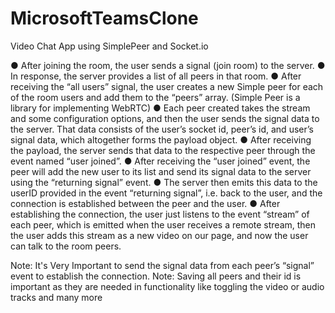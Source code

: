 # MicrosoftTeamsClone
Video Chat App using SimplePeer and Socket.io


● After joining the room, the user sends a signal (join room) to the server.
● In response, the server provides a list of all peers in that room.
● After receiving the “all users” signal, the user creates a new Simple peer
for each of the room users and add them to the “peers” array.
(Simple Peer is a library for implementing WebRTC)
● Each peer created takes the stream and some configuration options, and
then the user sends the signal data to the server. That data consists of the
user’s socket id, peer’s id, and user’s signal data, which altogether forms
the payload object.
● After receiving the payload, the server sends that data to the respective
peer through the event named “user joined”.
● After receiving the “user joined” event, the peer will add the new user to its
list and send its signal data to the server using the “returning signal” event.
● The server then emits this data to the userID provided in the event
“returning signal”, i.e. back to the user, and the connection is established
between the peer and the user.
● After establishing the connection, the user just listens to the event “stream”
of each peer, which is emitted when the user receives a remote stream,
then the user adds this stream as a new video on our page, and now the
user can talk to the room peers.

Note: It's Very Important to send the signal data from each peer’s “signal” event to establish the
connection.
Note: Saving all peers and their id is important as they are needed in functionality like toggling
the video or audio tracks and many more
